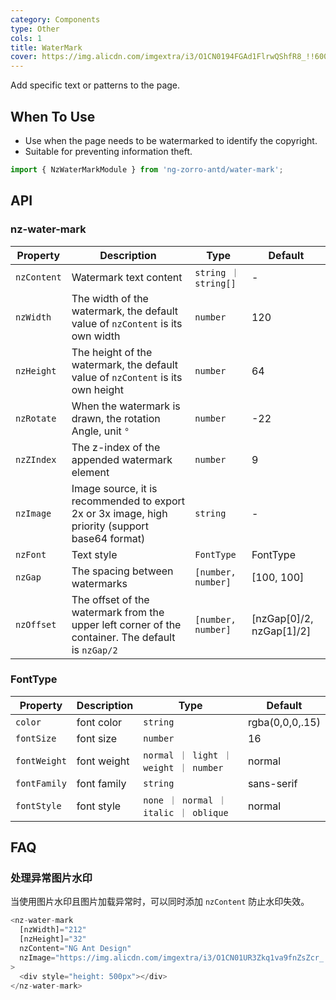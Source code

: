 ```yaml
---
category: Components
type: Other
cols: 1
title: WaterMark
cover: https://img.alicdn.com/imgextra/i3/O1CN0194FGAd1FlrwQShfR8_!!6000000000528-0-tps-952-502.jpg
---
```


Add specific text or patterns to the page.

## When To Use

- Use when the page needs to be watermarked to identify the copyright.
- Suitable for preventing information theft.

```ts
import { NzWaterMarkModule } from 'ng-zorro-antd/water-mark';
```

## API

### nz-water-mark

| Property    | Description                                                                                       | Type                 | Default                  |
| ----------- | ------------------------------------------------------------------------------------------------- | -------------------- | ------------------------ |
| `nzContent` | Watermark text content                                                                            | `string ｜ string[]` | -                        |
| `nzWidth`   | The width of the watermark, the default value of `nzContent` is its own width                     | `number`             | 120                      |
| `nzHeight`  | The height of the watermark, the default value of `nzContent` is its own height                   | `number`             | 64                       |
| `nzRotate`  | When the watermark is drawn, the rotation Angle, unit `°`                                         | `number`             | -22                      |
| `nzZIndex`  | The z-index of the appended watermark element                                                     | `number`             | 9                        |
| `nzImage`   | Image source, it is recommended to export 2x or 3x image, high priority (support base64 format)   | `string`             | -                        |
| `nzFont`    | Text style                                                                                        | `FontType`           | FontType                 |
| `nzGap`     | The spacing between watermarks                                                                    | `[number, number]`   | [100, 100]               |
| `nzOffset`  | The offset of the watermark from the upper left corner of the container. The default is `nzGap/2` | `[number, number]`   | [nzGap[0]/2, nzGap[1]/2] |

### FontType

| Property     | Description | Type                                  | Default         |
| ------------ | ----------- | ------------------------------------- | --------------- |
| `color`      | font color  | `string`                              | rgba(0,0,0,.15) |
| `fontSize`   | font size   | `number`                              | 16              |
| `fontWeight` | font weight | `normal ｜ light ｜ weight ｜ number` | normal          |
| `fontFamily` | font family | `string`                              | sans-serif      |
| `fontStyle`  | font style  | `none ｜ normal ｜ italic ｜ oblique` | normal          |

## FAQ

### 处理异常图片水印

当使用图片水印且图片加载异常时，可以同时添加 `nzContent` 防止水印失效。

```ts
<nz-water-mark
  [nzWidth]="212"
  [nzHeight]="32"
  nzContent="NG Ant Design"
  nzImage="https://img.alicdn.com/imgextra/i3/O1CN01UR3Zkq1va9fnZsZcr_!!6000000006188-55-tps-424-64.svg"
>
  <div style="height: 500px"></div>
</nz-water-mark>
```
